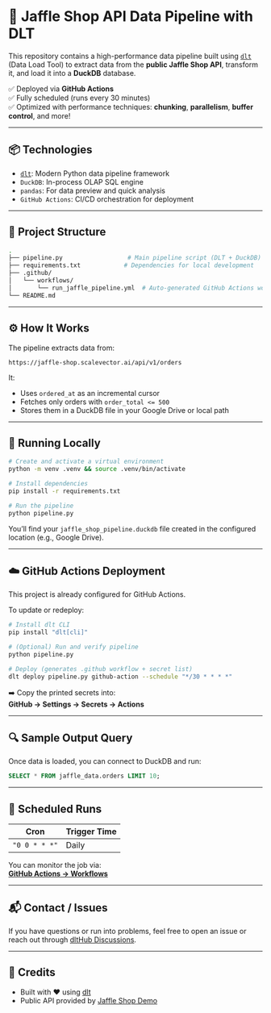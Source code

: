 # 🚀 Jaffle Shop API Data Pipeline with DLT

This repository contains a high-performance data pipeline built using [`dlt`](https://dlthub.com/) (Data Load Tool) to extract data from the **public Jaffle Shop API**, transform it, and load it into a **DuckDB** database.

✅ Deployed via **GitHub Actions**  
✅ Fully scheduled (runs every 30 minutes)  
✅ Optimized with performance techniques: **chunking**, **parallelism**, **buffer control**, and more!

---

## 📦 Technologies

- [`dlt`](https://github.com/dlt-hub/dlt): Modern Python data pipeline framework
- `DuckDB`: In-process OLAP SQL engine
- `pandas`: For data preview and quick analysis
- `GitHub Actions`: CI/CD orchestration for deployment

---

## 📁 Project Structure

```bash
.
├── pipeline.py                  # Main pipeline script (DLT + DuckDB)
├── requirements.txt            # Dependencies for local development
├── .github/
│   └── workflows/
│       └── run_jaffle_pipeline.yml  # Auto-generated GitHub Actions workflow
└── README.md
```

---

## ⚙️ How It Works

The pipeline extracts data from:
```
https://jaffle-shop.scalevector.ai/api/v1/orders
```

It:
- Uses `ordered_at` as an incremental cursor
- Fetches only orders with `order_total <= 500`
- Stores them in a DuckDB file in your Google Drive or local path

---

## 🚀 Running Locally

```bash
# Create and activate a virtual environment
python -m venv .venv && source .venv/bin/activate

# Install dependencies
pip install -r requirements.txt

# Run the pipeline
python pipeline.py
```

You’ll find your `jaffle_shop_pipeline.duckdb` file created in the configured location (e.g., Google Drive).

---

## ☁️ GitHub Actions Deployment

This project is already configured for GitHub Actions.

To update or redeploy:

```bash
# Install dlt CLI
pip install "dlt[cli]"

# (Optional) Run and verify pipeline
python pipeline.py

# Deploy (generates .github workflow + secret list)
dlt deploy pipeline.py github-action --schedule "*/30 * * * *"
```

➡️ Copy the printed secrets into:  
**GitHub → Settings → Secrets → Actions**

---

## 🔍 Sample Output Query

Once data is loaded, you can connect to DuckDB and run:

```sql
SELECT * FROM jaffle_data.orders LIMIT 10;
```

---

## 📅 Scheduled Runs

| Cron           | Trigger Time         |
|----------------|----------------------|
| `"0 0 * * *"` | Daily    |

You can monitor the job via:  
[**GitHub Actions → Workflows**](./.github/workflows/run_jaffle_pipeline.yml)

---

## 📬 Contact / Issues

If you have questions or run into problems, feel free to open an issue or reach out through [dltHub Discussions](https://github.com/dlt-hub/dlt/discussions).

---

## 🧠 Credits

- Built with ❤️ using [dlt](https://dlthub.com)
- Public API provided by [Jaffle Shop Demo](https://jaffle-shop.scalevector.ai)
